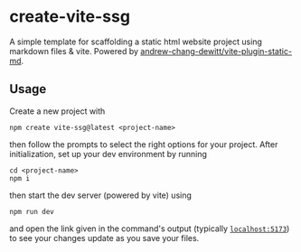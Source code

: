 # create-vite-ssg

A simple template for scaffolding a static html website project using markdown files & vite. Powered by [andrew-chang-dewitt/vite-plugin-static-md](https://github.com/andrew-chang-dewitt/vite-plugin-static-md).

## Usage

Create a new project with

```
npm create vite-ssg@latest <project-name>
```

then follow the prompts to select the right options for your project.
After initialization, set up your dev environment by running

```
cd <project-name>
npm i
```

then start the dev server (powered by vite) using

```
npm run dev
```

and open the link given in the command's output (typically [`localhost:5173`](http://localhost:5173)) to see your changes update as you save your files.
